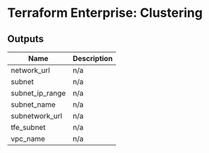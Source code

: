 # Terraform Enterprise: Clustering

## Outputs

| Name | Description |
|------|-------------|
| network\_url | n/a |
| subnet | n/a |
| subnet\_ip\_range | n/a |
| subnet\_name | n/a |
| subnetwork\_url | n/a |
| tfe\_subnet | n/a |
| vpc\_name | n/a |

